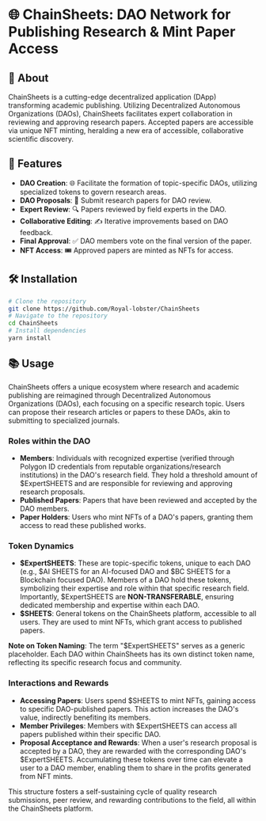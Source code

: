 # 🌐 ChainSheets: DAO Network for Publishing Research & Mint Paper Access

## 📖 About
ChainSheets is a cutting-edge decentralized application (DApp) transforming academic publishing. Utilizing Decentralized Autonomous Organizations (DAOs), ChainSheets facilitates expert collaboration in reviewing and approving research papers. Accepted papers are accessible via unique NFT minting, heralding a new era of accessible, collaborative scientific discovery.

## 🚀 Features
- **DAO Creation**: 🌐 Facilitate the formation of topic-specific DAOs, utilizing specialized tokens to govern research areas.
- **DAO Proposals**: 📝 Submit research papers for DAO review.
- **Expert Review**: 🔍 Papers reviewed by field experts in the DAO.
- **Collaborative Editing**: ✍️ Iterative improvements based on DAO feedback.
- **Final Approval**: ✅ DAO members vote on the final version of the paper.
- **NFT Access**: 🎟️ Approved papers are minted as NFTs for access.


## 🛠️ Installation

```bash
# Clone the repository
git clone https://github.com/Royal-lobster/ChainSheets
# Navigate to the repository
cd ChainSheets
# Install dependencies
yarn install
```

## 📚 Usage

ChainSheets offers a unique ecosystem where research and academic publishing are reimagined through Decentralized Autonomous Organizations (DAOs), each focusing on a specific research topic. Users can propose their research articles or papers to these DAOs, akin to submitting to specialized journals. 

### Roles within the DAO
- **Members**: Individuals with recognized expertise (verified through Polygon ID credentials from reputable organizations/research institutions) in the DAO's research field. They hold a threshold amount of $ExpertSHEETS and are responsible for reviewing and approving research proposals.
- **Published Papers**: Papers that have been reviewed and accepted by the DAO members.
- **Paper Holders**: Users who mint NFTs of a DAO's papers, granting them access to read these published works.

### Token Dynamics
- **$ExpertSHEETS**: These are topic-specific tokens, unique to each DAO (e.g., $AI SHEETS for an AI-focused DAO and $BC SHEETS for a Blockchain focused DAO). Members of a DAO hold these tokens, symbolizing their expertise and role within that specific research field. Importantly, $ExpertSHEETS are **NON-TRANSFERABLE**, ensuring dedicated membership and expertise within each DAO.
- **$SHEETS**: General tokens on the ChainSheets platform, accessible to all users. They are used to mint NFTs, which grant access to published papers.

**Note on Token Naming**: The term "$ExpertSHEETS" serves as a generic placeholder. Each DAO within ChainSheets has its own distinct token name, reflecting its specific research focus and community.

### Interactions and Rewards
- **Accessing Papers**: Users spend $SHEETS to mint NFTs, gaining access to specific DAO-published papers. This action increases the DAO's value, indirectly benefiting its members.
- **Member Privileges**: Members with $ExpertSHEETS can access all papers published within their specific DAO.
- **Proposal Acceptance and Rewards**: When a user's research proposal is accepted by a DAO, they are rewarded with the corresponding DAO's $ExpertSHEETS. Accumulating these tokens over time can elevate a user to a DAO member, enabling them to share in the profits generated from NFT mints.

This structure fosters a self-sustaining cycle of quality research submissions, peer review, and rewarding contributions to the field, all within the ChainSheets platform.


